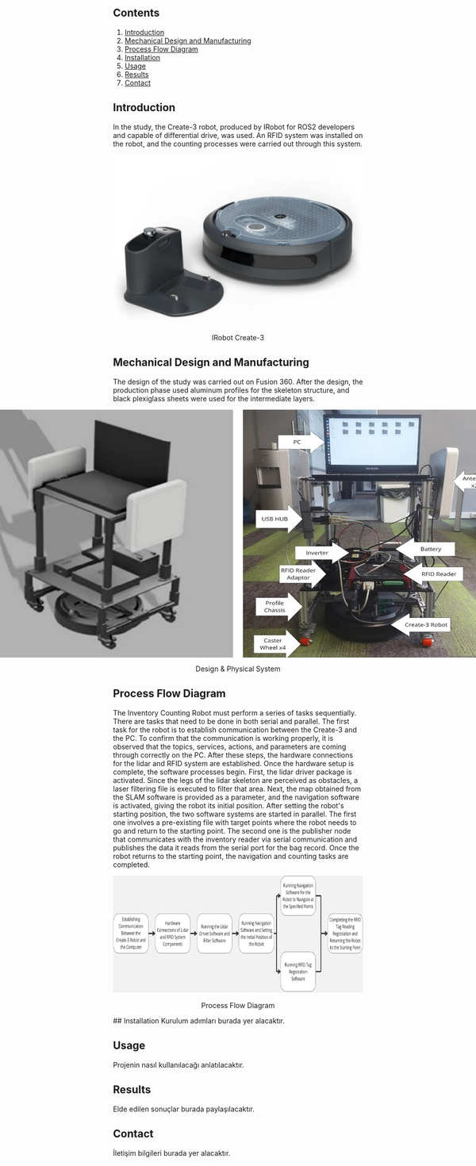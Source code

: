 ## Contents
1. [Introduction](#introduction)
2. [Mechanical Design and Manufacturing](#mechanical-design-and-manufacturing)
3. [Process Flow Diagram](#system-architecture)
4. [Installation](#installation)
5. [Usage](#usage)
7. [Results](#results)
8. [Contact](#contact)

## Introduction
In the study, the Create-3 robot, produced by IRobot for ROS2 developers and capable of differential drive, was used. An RFID system was installed on the robot, and the counting processes were carried out through this system.
<p align="center">
  <img src="images/IRobot_Create-3.jpg" alt="IRobot Create-3" />
</p>
<p align="center">IRobot Create-3</p>

## Mechanical Design and Manufacturing
The design of the study was carried out on Fusion 360. After the design, the production phase used aluminum profiles for the skeleton structure, and black plexiglass sheets were used for the intermediate layers.
<p align="center">
  <div style="display: flex; justify-content: center;">
    <img src="images/Design.jpg" style="margin-right: 20px;" />
    <img src="images/Physical_ System.jpg" />
  </div>
</p>
<p align="center">Design & Physical System</p>


## Process Flow Diagram
The Inventory Counting Robot must perform a series of tasks sequentially. There are tasks that need to be done in both serial and parallel. The first task for the robot is to establish communication between the Create-3 and the PC. To confirm that the communication is working properly, it is observed that the topics, services, actions, and parameters are coming through correctly on the PC. After these steps, the hardware connections for the lidar and RFID system are established. Once the hardware setup is complete, the software processes begin. First, the lidar driver package is activated. Since the legs of the lidar skeleton are perceived as obstacles, a laser filtering file is executed to filter that area. Next, the map obtained from the SLAM software is provided as a parameter, and the navigation software is activated, giving the robot its initial position. After setting the robot's starting position, the two software systems are started in parallel. The first one involves a pre-existing file with target points where the robot needs to go and return to the starting point. The second one is the publisher node that communicates with the inventory reader via serial communication and publishes the data it reads from the serial port for the bag record. Once the robot returns to the starting point, the navigation and counting tasks are completed.
<p align="center">
  <img src="images/Counting_Flow_ Diagram.jpg"/>
</p>
<p align="center">Process Flow Diagram</p>
## Installation
Kurulum adımları burada yer alacaktır.

## Usage
Projenin nasıl kullanılacağı anlatılacaktır.


## Results
Elde edilen sonuçlar burada paylaşılacaktır.

## Contact
İletişim bilgileri burada yer alacaktır.
